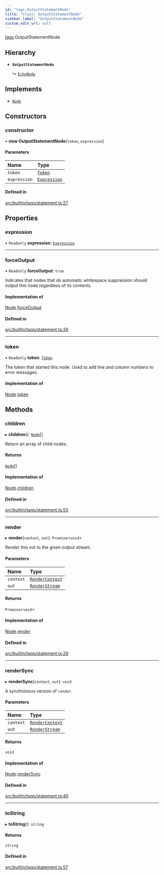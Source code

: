 ```yaml
---
id: "tags.OutputStatementNode"
title: "Class: OutputStatementNode"
sidebar_label: "OutputStatementNode"
custom_edit_url: null
---
```


[tags](../namespaces/tags.md).OutputStatementNode

## Hierarchy

- **`OutputStatementNode`**

  ↳ [`EchoNode`](tags.EchoNode.md)

## Implements

- [`Node`](../interfaces/Node.md)

## Constructors

### constructor

• **new OutputStatementNode**(`token`, `expression`)

#### Parameters

| Name | Type |
| :------ | :------ |
| `token` | [`Token`](tokens.Token.md) |
| `expression` | [`Expression`](../interfaces/Expression.md) |

#### Defined in

[src/builtin/tags/statement.ts:27](https://github.com/jg-rp/liquidscript/blob/6bed77c/src/builtin/tags/statement.ts#L27)

## Properties

### expression

• `Readonly` **expression**: [`Expression`](../interfaces/Expression.md)

___

### forceOutput

• `Readonly` **forceOutput**: ``true``

Indicates that nodes that do automatic whitespace suppression
should output this node regardless of its contents.

#### Implementation of

[Node](../interfaces/Node.md).[forceOutput](../interfaces/Node.md#forceoutput)

#### Defined in

[src/builtin/tags/statement.ts:26](https://github.com/jg-rp/liquidscript/blob/6bed77c/src/builtin/tags/statement.ts#L26)

___

### token

• `Readonly` **token**: [`Token`](tokens.Token.md)

The token that started this node. Used to add line and column numbers
to error messages.

#### Implementation of

[Node](../interfaces/Node.md).[token](../interfaces/Node.md#token)

## Methods

### children

▸ **children**(): [`Node`](../interfaces/Node.md)[]

Return an array of child nodes.

#### Returns

[`Node`](../interfaces/Node.md)[]

#### Implementation of

[Node](../interfaces/Node.md).[children](../interfaces/Node.md#children)

#### Defined in

[src/builtin/tags/statement.ts:53](https://github.com/jg-rp/liquidscript/blob/6bed77c/src/builtin/tags/statement.ts#L53)

___

### render

▸ **render**(`context`, `out`): `Promise`<`void`\>

Render this not to the given output stream.

#### Parameters

| Name | Type |
| :------ | :------ |
| `context` | [`RenderContext`](RenderContext.md) |
| `out` | [`RenderStream`](../interfaces/RenderStream.md) |

#### Returns

`Promise`<`void`\>

#### Implementation of

[Node](../interfaces/Node.md).[render](../interfaces/Node.md#render)

#### Defined in

[src/builtin/tags/statement.ts:29](https://github.com/jg-rp/liquidscript/blob/6bed77c/src/builtin/tags/statement.ts#L29)

___

### renderSync

▸ **renderSync**(`context`, `out`): `void`

A synchronous version of `render`.

#### Parameters

| Name | Type |
| :------ | :------ |
| `context` | [`RenderContext`](RenderContext.md) |
| `out` | [`RenderStream`](../interfaces/RenderStream.md) |

#### Returns

`void`

#### Implementation of

[Node](../interfaces/Node.md).[renderSync](../interfaces/Node.md#rendersync)

#### Defined in

[src/builtin/tags/statement.ts:40](https://github.com/jg-rp/liquidscript/blob/6bed77c/src/builtin/tags/statement.ts#L40)

___

### toString

▸ **toString**(): `string`

#### Returns

`string`

#### Defined in

[src/builtin/tags/statement.ts:57](https://github.com/jg-rp/liquidscript/blob/6bed77c/src/builtin/tags/statement.ts#L57)
